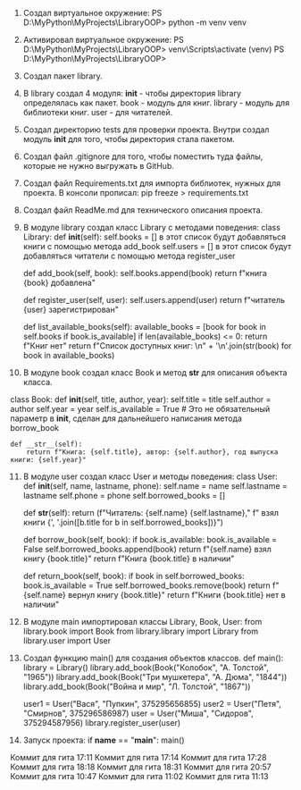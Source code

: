 1. Создал виртуальное окружение:
   PS D:\MyPython\MyProjects\LibraryOOP> python -m venv venv

2. Активировал виртуальное окружение:
   PS D:\MyPython\MyProjects\LibraryOOP> venv\Scripts\activate
   (venv) PS D:\MyPython\MyProjects\LibraryOOP>

3. Создал пакет library.

4. В library создал 4 модуля:
   __init__ - чтобы директория library определялась как пакет.
   book - модуль для книг.
   library - модуль для библиотеки книг.
   user - для читателей.

5. Создал директорию tests для проверки проекта. Внутри создал модуль __init__ для того,
   чтобы директория стала пакетом.

6. Создал файл .gitignore для того, чтобы поместить туда файлы, которые не нужно
   выгружать в GitHub.

7. Создал файл Requirements.txt для импорта библиотек, нужных для проекта.
   В консоли прописал: pip freeze > requirements.txt

8. Создал файл ReadMe.md для технического описания проекта.

9. В модуле library создал класс Library с методами поведения:
   class Library:
    def __init__(self):
        self.books = [] в этот список будут добавляться книги с помощью метода add_book
        self.users = [] в этот список будут добавляться читатели с помощью метода register_user

    def add_book(self, book):
        self.books.append(book)
        return f"книга {book} добавлена"

    def register_user(self, user):
        self.users.append(user)
        return f"читатель {user} зарегистрирован"

    def list_available_books(self):
        available_books = [book for book in self.books if book.is_available]
        if len(available_books) <= 0:
            return f"Книг нет"
        return f"Список доступных книг: \n" + '\n'.join(str(book) for book in available_books)


10. В модуле book создал класс Book и метод __str__ для описания объекта класса.

   class Book:
    def __init__(self, title, author, year):
        self.title = title
        self.author = author
        self.year = year
        self.is_available = True # Это не обязательный параметр в __init__, сделан для дальнейшего написания
                                   метода borrow_book

    def __str__(self):
        return f"Книга: {self.title}, автор: {self.author}, год выпуска книги: {self.year}"

11. В модуле user создал класс User и методы поведения:
class User:
    def __init__(self, name, lastname, phone):
        self.name = name
        self.lastname = lastname
        self.phone = phone
        self.borrowed_books = []

    def __str__(self):
        return (f"Читатель: {self.name} {self.lastname},"
                f" взял книги {', '.join([b.title for b in self.borrowed_books])}")

    def borrow_book(self, book):
        if book.is_available:
            book.is_available = False
            self.borrowed_books.append(book)
            return f"{self.name} взял книгу {book.title}"
        return f"Книга {book.title} в наличии"

    def return_book(self, book):
        if book in self.borrowed_books:
            book.is_available = True
            self.borrowed_books.remove(book)
            return f"{self.name} вернул книгу {book.title}"
        return f"Книги {book.title} нет в наличии"
    
12. В модуле main импортировал классы Library, Book, User:
    from library.book import Book
    from library.library import Library
    from library.user import User

13. Создал функцию main() для создания объектов классов.
    def main(): 
    library = Library()
    library.add_book(Book("Колобок", "А. Толстой", "1965"))
    library.add_book(Book("Три мушкетера", "А. Дюма", "1844"))
    library.add_book(Book("Война и мир", "Л. Толстой", "1867"))

    user1 = User("Вася", "Пупкин", 375295656855)
    user2 = User("Петя", "Смирнов", 375296586987)
    user = User("Миша", "Сидоров", 375294587956)
    library.register_user(user)

14. Запуск проекта:
    if __name__ == "__main__":
    main()

Коммит для гита 17:11
Коммит для гита 17:14
Коммит для гита 17:28
Коммит для гита 18:18
Коммит для гита 18:31
Коммит для гита 20:57
Коммит для гита 10:47
Коммит для гита 11:02
Коммит для гита 11:13
